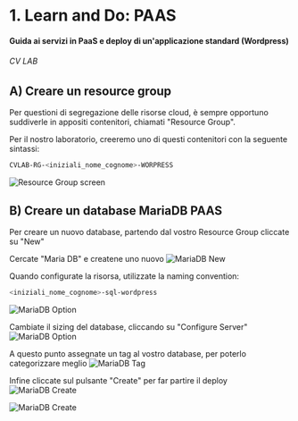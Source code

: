 # 1. Learn and Do: PAAS
#### Guida ai servizi in PaaS e deploy di un'applicazione standard (Wordpress) 
###### CV LAB


## A) Creare un resource group
Per questioni di segregazione delle risorse cloud, è sempre opportuno suddiverle in appositi contenitori, chiamati "Resource Group".

Per il nostro laboratorio, creeremo uno di questi contenitori con la seguente sintassi:

```bash
CVLAB-RG-<iniziali_nome_cognome>-WORPRESS
```

![Resource Group screen](https://raw.githubusercontent.com/Lukiep/cv-lab-paas/master/images/resource-group.png)


## B) Creare un database MariaDB PAAS

Per creare un nuovo database, partendo dal vostro Resource Group cliccate su "New"

Cercate "Maria DB" e createne uno nuovo 
![MariaDB New](https://raw.githubusercontent.com/Lukiep/cv-lab-paas/master/images/create_mariadb.png)

Quando configurate la risorsa, utilizzate la naming convention:
```bash
<iniziali_nome_cognome>-sql-wordpress
```

![MariaDB Option](https://raw.githubusercontent.com/Lukiep/cv-lab-paas/master/images/create_mariadb_option.png)

Cambiate il sizing del database, cliccando su "Configure Server"
![MariaDB Option](https://raw.githubusercontent.com/Lukiep/cv-lab-paas/master/images/create_mariadb_sizing.png)

A questo punto assegnate un tag al vostro database, per poterlo categorizzare meglio
![MariaDB Tag](https://raw.githubusercontent.com/Lukiep/cv-lab-paas/master/images/create_mariadb_tag.png)

Infine cliccate sul pulsante "Create" per far partire il deploy
![MariaDB Create](https://raw.githubusercontent.com/Lukiep/cv-lab-paas/master/images/create_mariadb_create.png)

![MariaDB Create](https://raw.githubusercontent.com/Lukiep/cv-lab-paas/master/images/create_mariadb_deploy.png)
